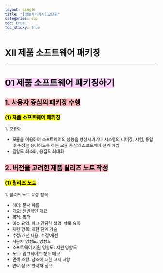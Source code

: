 ```yaml
---
layout: single
title: "[정보처리기사]12단원"
categories: elp
toc: true
toc_sticky: true
---
```


# XII 제품 소프트웨어 패키징

---

# <mark style='background-color: #fed3fe'>01 제품 소프트웨어 패키징하기</mark>

## <mark style='background-color: #fdb5bd'>1. 사용자 중심의 패키징 수행</mark>

### <mark class="pink">(1) 제품 소프트웨어 패키징</mark>

1\. 모듈화

- 모듈을 이용하여 소프트웨어의 성능을 향상시키거나 시스템의 디버깅, 시험, 통합 및 수정을 용이하도록 하는 모듈 중심의 소프트웨어 설계 기법
- 결합도 최소화, 응집도 최대화

## <mark style='background-color: #fdb5bd'>2. 버전을 고려한 제품 릴리즈 노트 작성</mark>

### <mark class="pink">(1) 릴리즈 노트</mark>

1\. 릴리즈 노트 작성 항목

- 헤더: 문서 이름
- 개요: 전반적인 개요
- 목적: 목적
- 이슈 요약: 버그 간단한 설명, 항목 요약
- 재현 항목: 재현 단계 기술
- 수정/개선 내용: 수정/개선
- 사용자 영향도: 영향도
- 소프트웨어 지원 영향도: 지원 영향도
- 노트: 업그레이드 항목 메모
- 면책 조항: 참조에 대한 고지 사항
- 연락 정보: 연락처 정보
